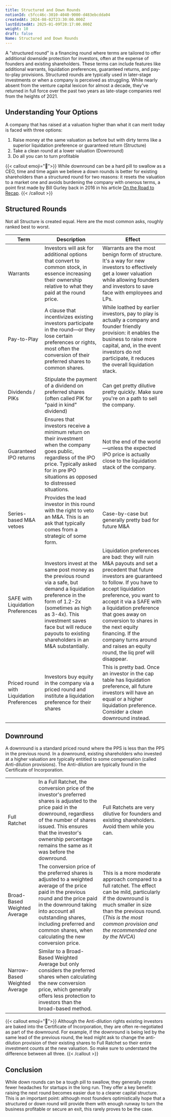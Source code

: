 ```yaml
---
title: Structured and Down Rounds
notionId: c5fcc46c-3010-4040-9000-d483ebcdda04
createdAt: 2024-08-02T23:30:00.000Z
lastEditedAt: 2025-01-09T20:17:00.000Z
weight: 10
draft: false
Name: Structured and Down Rounds
---
```



A "structured round" is a financing round where terms are tailored to offer additional downside protection for investors, often at the expense of founders and existing shareholders. These terms can include features like additional warrants, liquidation preferences, guaranteed returns, and pay-to-play provisions. Structured rounds are typically used in later-stage investments or when a company is perceived as struggling. While nearly absent from the venture capital lexicon for almost a decade, they've returned in full force over the past two years as late-stage companies reel from the heights of 2021.


## Understanding Your Options


A company that has raised at a valuation higher than what it can merit today is faced with three options:

1. Raise money at the same valuation as before but with dirty terms like a superior liquidation preference or guaranteed return (Structure)
2. Take a clean round at a lower valuation (Downround)
3. Do all you can to turn profitable

{{< callout emoji="📢">}}
While downround can be a hard pill to swallow as a CEO, time and time again we believe a down rounds is better for existing shareholders than a structured round for two reasons: it resets the valuation to a market one and avoids burdening the company with onerous terms, a point first made by Bill Gurley back in 2016 in his article [On the Road to Recap](https://abovethecrowd.com/2016/04/21/on-the-road-to-recap/).
{{< /callout >}}


## Structured Rounds


Not all Structure is created equal. Here are the most common asks, roughly ranked best to worst.


| Term                                       | Description                                                                                                                                                                                                                                                            | Effect                                                                                                                                                                                                                                                                                                                                                                                                   |
| ------------------------------------------ | ---------------------------------------------------------------------------------------------------------------------------------------------------------------------------------------------------------------------------------------------------------------------- | -------------------------------------------------------------------------------------------------------------------------------------------------------------------------------------------------------------------------------------------------------------------------------------------------------------------------------------------------------------------------------------------------------- |
| Warrants                                   | Investors will ask for additional options that convert to common stock, in essence increasing their ownership relative to what they paid at the round price.                                                                                                           | Warrants are the most benign form of structure. It's a way for new investors to effectively get a lower valuation while allowing founders and investors to save face with employees and LPs.                                                                                                                                                                                                             |
| Pay-to-Play                                | A clause that incentivizes existing investors participate in the round—or they lose certain preferences or rights, most often the conversion of their preferred shares to common shares.                                                                               | While loathed by earlier investors, pay to play is actually a company and founder friendly provision: it enables the business to raise more capital, and, in the event investors do not participate, it reduces the overall liquidation stack.                                                                                                                                                           |
| Dividends / PIKs                           | Stipulate the payment of a dividend on preferred shares (often called PIK for "paid in kind" dividend)                                                                                                                                                                 | Can get pretty dilutive pretty quickly. Make sure you're on a path to sell the company.                                                                                                                                                                                                                                                                                                                  |
| Guaranteed IPO returns                     | Ensures that investors receive a minimum return on their investment when the company goes public, regardless of the IPO price. Typically asked for in pre IPO situations as opposed to distressed situations.                                                          | Not the end of the world—unless the expected IPO price is actually close to the liquidation stack of the company.                                                                                                                                                                                                                                                                                        |
| Series-based M&A vetoes                    | Provides the lead investor in this round with the right to veto an M&A.  This is an ask that typically comes from a strategic of some form.                                                                                                                            | Case-by-case but generally pretty bad for future M&A                                                                                                                                                                                                                                                                                                                                                     |
| SAFE with Liquidation Preferences          | Investors invest at the same post money as the previous round via a safe, but demand a liquidation preference in the form of 1.2-2x (sometimes as high as 3-4x).  This investment saves face but will reduce payouts to existing shareholders in an M&A substantially. | Liquidation preferences are bad: they will ruin M&A payouts and set a precedent that  future investors are guaranteed to follow.  If you have to accept liquidation preference, you want to accept it via a SAFE with a liquidation preference that goes away on conversion to shares in the next equity financing. If the company turns around and raises an equity round, the liq pref will disappear. |
| Priced round  with Liquidation Preferences | Investors buy equity in the company via a priced round and institute a liquidation preference for their shares                                                                                                                                                         | This is pretty bad.  Once an investor in the cap table has liquidation preference, all future investors will have an equal or a higher liquidation preference.  Consider a clean downround instead.                                                                                                                                                                                                      |


## Downround


A downround is a standard priced round where the PPS is less than the PPS in the previous round. In a downround, existing shareholders who invested at a higher valuation are typically entitled to some compensation (called Anti-dilution provisions). The Anti-dilution are typically found in the Certificate of Incorporation.


|                               |                                                                                                                                                                                                                                                                                          |                                                                                                                                                                                                                                               |
| ----------------------------- | ---------------------------------------------------------------------------------------------------------------------------------------------------------------------------------------------------------------------------------------------------------------------------------------- | --------------------------------------------------------------------------------------------------------------------------------------------------------------------------------------------------------------------------------------------- |
| Full Ratchet                  | In a Full Ratchet, the conversion price of the investor's preferred shares is adjusted to the price paid in the downround, regardless of the number of shares issued. This ensures that the investor's ownership percentage remains the same as it was before the downround.             | Full Ratchets are very dilutive for founders and existing shareholders.  Avoid them while you can.                                                                                                                                            |
| Broad-Based Weighted Average  | The conversion price of the preferred shares is adjusted to a weighted average of the price paid in the previous round and the price paid in the downround taking into account all outstanding shares, including preferred and common shares, when calculating the new conversion price. | This is a more moderate approach compared to a full ratchet. The effect can be mild, particularly if the downround is much smaller in size than the previous round. (_This is the most common provision and the recommended one by the NVCA_) |
| Narrow-Based Weighted Average | Similar to a Broad-Based Weighted Average but only considers the preferred shares when calculating the new conversion price, which generally offers less protection to investors than the broad-based method.                                                                            |                                                                                                                                                                                                                                               |


{{< callout emoji="📢">}}
Although the Anti-dilution rights existing investors are baked into the Certificate of Incorporation, they are often re-negotiated as part of the downround. For example,  if the downround is being led by the same lead of the previous round, the lead might ask to change the anti-dilution provision of their existing shares to Full Ratchet so their entire investment counts at the new valuation. So make sure to understand the difference between all three.
{{< /callout >}}


## Conclusion


While down rounds can be a tough pill to swallow, they generally create fewer headaches for startups in the long run. They offer a key benefit: raising the next round becomes easier due to a cleaner capital structure. This is an important point: although most founders optimistically hope that a structured or down round will provide them with enough runway to turn the business profitable or secure an exit, this rarely proves to be the case.

